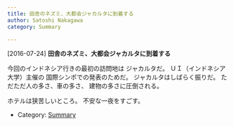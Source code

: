 ```yaml
---
title: 田舎のネズミ、大都会ジャカルタに到着する
author: Satoshi Nakagawa
category: Summary

---
```


[2016-07-24] **田舎のネズミ、大都会ジャカルタに到着する** 

 今回のインドネシア行きの最初の訪問地は
ジャカルタだ。
ＵＩ（インドネシア大学）主催の
国際シンポでの発表のためだ。
ジャカルタはしばらく振りだ。
ただただ人の多さ、車の多さ、
建物の多さに圧倒される。

 ホテルは狭苦しいところ。
不安な一夜をすごす。

- Category: [Summary](https://merapano.github.io/categories.html#Summary)

